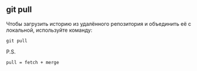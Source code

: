 ## **git pull**

Чтобы загрузить историю из удалённого репозитория и объединить её с локальной, используйте команду:

```
git pull
```

P.S.

```
pull = fetch + merge
```